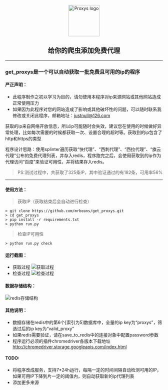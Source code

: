 <p align="center">
    <img width="100" src="https://project-icons.oss-cn-shanghai.aliyuncs.com/p.png" alt="Proxys logo">
</p>
<h2 align="center">给你的爬虫添加免费代理</h2>
<hr />

### get_proxys是一个可以自动获取一批免费且可用的ip的程序

#### 严正声明：
* 此程序制作之初以学习为目的，请勿使用本程序对ip来源网站或其他网站造成正常使用压力
* 如果因为此程序对您的网站造成了影响或其他破坏性的问题，可以随时联系我修改或关闭此程序，邮箱地址：<justnull@126.com>

获取的ip来自网络开放信息，所以ip可能随时会失效，建议您在使用的时候做好异常处理，比如每次需要的时候都获取一次、设置合理的超时等。获取到的ip包含了http和https的类型

程序设计思路：使用splinter遍历获取“快代理”、“西刺代理”、“西拉代理”、“旗云代理”公布的免费代理列表，并存入redis，程序跑完之后，会使用获取到的ip作为代理访问“百度”来验证可用性，并将结果存入redis。

> PS:测试过程中，共获取了325条IP，其中验证通过的有182条，可用率56%

<hr />

#### 使用方法：
> 获取IP（获取结束后会自动进行检查）
```
> git clone https://github.com/mrbeans/get_proxys.git
> cd get_proxys
> pip install -r requirements.txt
> python run.py
```
> 检查IP可用性
```
> python run.py check
```

#### 运行截图：
* 获取过程
![获取过程](https://project-imgs.oss-cn-shanghai.aliyuncs.com/%E8%BE%93%E5%87%BA2.png)
* 检查过程
![检查过程](https://project-imgs.oss-cn-shanghai.aliyuncs.com/check2.png)

#### 数据存储结构：
![redis存储结构](https://project-imgs.oss-cn-shanghai.aliyuncs.com/proxys.png)

#### 其他说明：
* 数据存储在redis中的第6个[索引为5]数据库中，全量的ip key为“proxys”，筛选过后的ip key为“valid_proxy”
* 如果redis需要验证，请在save_to_redis中的连接对象中配置password参数
* 程序运行必须的插件chromedriver各版本下载地址 http://chromedriver.storage.googleapis.com/index.html

#### TODO:
* 将程序改成服务，支持7*24h运行，每隔一定的时间间隔自动检测可用的IP，如果可用IP下降到片一定的阈值内，则自动获取新的ip代理列表
* 添加更多来源
